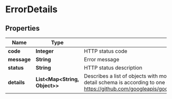 

# ErrorDetails


## Properties

| Name | Type | Description | Notes |
|------------ | ------------- | ------------- | -------------|
|**code** | **Integer** | HTTP status code |  [optional] |
|**message** | **String** | Error message |  [optional] |
|**status** | **String** | HTTP status description |  [optional] |
|**details** | **List&lt;Map&lt;String, Object&gt;&gt;** | Describes a list of objects with more detailed information of the given error. Each detail schema is according to one of the messages defined in Google&#39;s API: https://github.com/googleapis/googleapis/blob/master/google/rpc/error_details.proto |  [optional] |



